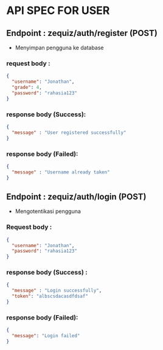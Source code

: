 # API SPEC FOR USER

## Endpoint : zequiz/auth/register (POST)
 
 - Menyimpan pengguna ke database

### request body : 
```json
{
  "username": "Jonathan",
  "grade": 4,
  "password": "rahasia123"
}
```

### response body (Success): 
```json
{
  "message" : "User registered successfully"
} 
```

### response body (Failed):
```json
{
  "message" : "Username already taken"
}
```

## Endpoint : zequiz/auth/login (POST)

- Mengotentikasi pengguna

### Request body : 
```json
{
  "username": "Jonathan",
  "password": "rahasia123"
}
```

### response body (Success) :
```json
{
  "message" : "Login successfully",
  "token": "albscsdacasdfdsaf"
}
```

### response body (Failed): 
```json
{
  "message": "Login failed"
}
```